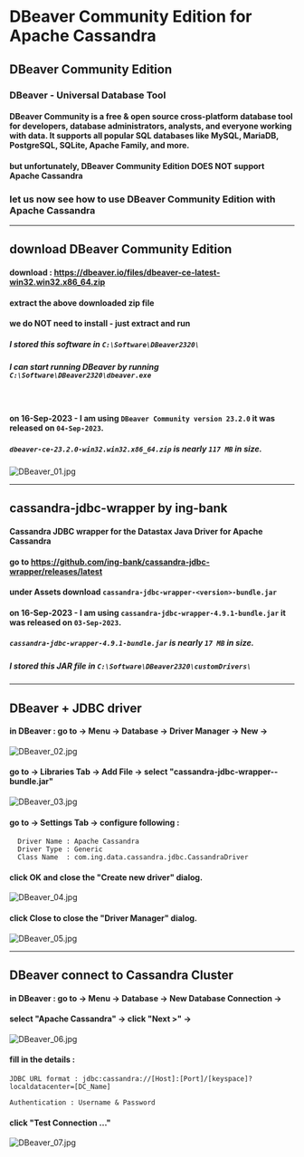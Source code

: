 # DBeaver Community Edition for Apache Cassandra

## DBeaver Community Edition

### DBeaver - Universal Database Tool
#### DBeaver Community is a free & open source cross-platform database tool for developers, database administrators, analysts, and everyone working with data. It supports all popular SQL databases like MySQL, MariaDB, PostgreSQL, SQLite, Apache Family, and more.
#### but unfortunately, DBeaver Community Edition DOES NOT support Apache Cassandra

### let us now see how to use DBeaver Community Edition with Apache Cassandra

---

## download DBeaver Community Edition

#### download : https://dbeaver.io/files/dbeaver-ce-latest-win32.win32.x86_64.zip

#### extract the above downloaded zip file
#### we do NOT need to install - just extract and run

##### I stored this software in ` C:\Software\DBeaver2320\ `
##### I can start running DBeaver by running ` C:\Software\DBeaver2320\dbeaver.exe `

<br>

#### on 16-Sep-2023 - I am using ` DBeaver Community version 23.2.0 ` it was released on ` 04-Sep-2023 `.
##### ` dbeaver-ce-23.2.0-win32.win32.x86_64.zip ` is nearly ` 117 MB ` in size.

![DBeaver_01.jpg](https://github.com/sarma1807/DBeaver_for_Cassandra/blob/main/images/DBeaver_01.jpg)

---

## cassandra-jdbc-wrapper by ing-bank

#### Cassandra JDBC wrapper for the Datastax Java Driver for Apache Cassandra

#### go to https://github.com/ing-bank/cassandra-jdbc-wrapper/releases/latest
#### under Assets download ` cassandra-jdbc-wrapper-<version>-bundle.jar `

#### on 16-Sep-2023 - I am using ` cassandra-jdbc-wrapper-4.9.1-bundle.jar ` it was released on ` 03-Sep-2023 `.
##### ` cassandra-jdbc-wrapper-4.9.1-bundle.jar ` is nearly ` 17 MB ` in size.

##### I stored this JAR file in ` C:\Software\DBeaver2320\customDrivers\ `

---

## DBeaver + JDBC driver

#### in DBeaver : go to -> Menu -> Database -> Driver Manager -> New ->

![DBeaver_02.jpg](https://github.com/sarma1807/DBeaver_for_Cassandra/blob/main/images/DBeaver_02.jpg)

#### go to -> Libraries Tab -> Add File -> select "cassandra-jdbc-wrapper-<version>-bundle.jar"

![DBeaver_03.jpg](https://github.com/sarma1807/DBeaver_for_Cassandra/blob/main/images/DBeaver_03.jpg)

#### go to -> Settings Tab -> configure following :
```
  Driver Name : Apache Cassandra
  Driver Type : Generic
  Class Name  : com.ing.data.cassandra.jdbc.CassandraDriver
```
#### click OK and close the "Create new driver" dialog.

![DBeaver_04.jpg](https://github.com/sarma1807/DBeaver_for_Cassandra/blob/main/images/DBeaver_04.jpg)

#### click Close to close the "Driver Manager" dialog.

![DBeaver_05.jpg](https://github.com/sarma1807/DBeaver_for_Cassandra/blob/main/images/DBeaver_05.jpg)

---

## DBeaver connect to Cassandra Cluster

#### in DBeaver : go to -> Menu -> Database -> New Database Connection ->
#### select "Apache Cassandra" -> click "Next >" ->

![DBeaver_06.jpg](https://github.com/sarma1807/DBeaver_for_Cassandra/blob/main/images/DBeaver_06.jpg)

#### fill in the details :
```
JDBC URL format : jdbc:cassandra://[Host]:[Port]/[keyspace]?localdatacenter=[DC_Name]

Authentication : Username & Password
```
#### click "Test Connection ..."

![DBeaver_07.jpg](https://github.com/sarma1807/DBeaver_for_Cassandra/blob/main/images/DBeaver_07.jpg)
